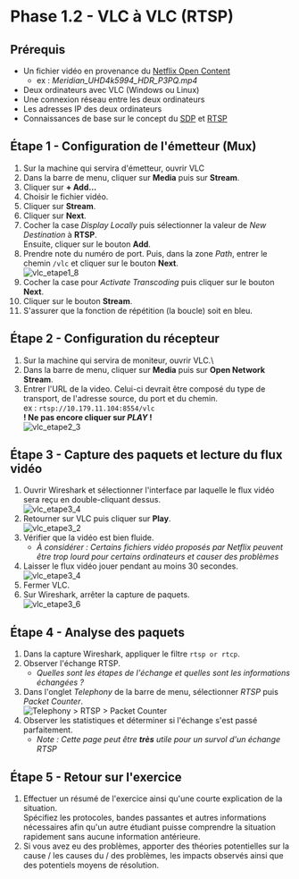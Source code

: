 # Phase 1.2 - VLC à VLC (RTSP)

## Prérequis
- Un fichier vidéo en provenance du [Netflix Open Content](https://opencontent.netflix.com/)
    - ex : *Meridian_UHD4k5994_HDR_P3PQ.mp4*
- Deux ordinateurs avec VLC (Windows ou Linux)
- Une connexion réseau entre les deux ordinateurs
- Les adresses IP des deux ordinateurs
- Connaissances de base sur le concept du [SDP](https://en.wikipedia.org/wiki/Session_Description_Protocol) et [RTSP](https://www.rfc-editor.org/info/rfc2326)

## Étape 1 - Configuration de l'émetteur (Mux)
1. Sur la machine qui servira d'émetteur, ouvrir VLC
2. Dans la barre de menu, cliquer sur **Media** puis sur **Stream**.
3. Cliquer sur **+ Add...**
4. Choisir le fichier vidéo.
5. Cliquer sur **Stream**.
6. Cliquer sur **Next**.
7. Cocher la case *Display Locally* puis sélectionner la valeur de *New Destination* à **RTSP**.\
Ensuite, cliquer sur le bouton **Add**.
8. Prendre note du numéro de port. Puis, dans la zone *Path*, entrer le chemin `/vlc` et cliquer sur le bouton **Next**.\
![vlc_etape1_8](./img/p1.2_vlc_pic8.png)
9. Cocher la case pour *Activate Transcoding* puis cliquer sur le bouton **Next**.
10. Cliquer sur le bouton **Stream**.
11. S'assurer que la fonction de répétition (la boucle) soit en bleu.

## Étape 2 - Configuration du récepteur
1. Sur la machine qui servira de moniteur, ouvrir VLC.\
2. Dans la barre de menu, cliquer sur **Media** puis sur **Open Network Stream**.
3. Entrer l'URL de la video. Celui-ci devrait être composé du type de transport, de l'adresse source, du port et du chemin.\
ex : `rtsp://10.179.11.104:8554/vlc`\
**! Ne pas encore cliquer sur *PLAY* !**\
![vlc_etape2_3](./img/p1.2_vlc_pic13.png)

## Étape 3 - Capture des paquets et lecture du flux vidéo
1. Ouvrir Wireshark et sélectionner l'interface par laquelle le flux vidéo sera reçu en double-cliquant dessus.\
![vlc_etape3_4](./img/p1.2_vlc_pic14.png)
2. Retourner sur VLC puis cliquer sur **Play**.\
![vlc_etape3_2](./img/p1.2_vlc_pic13.png)
3. Vérifier que la vidéo est bien fluide.
    - *À considérer : Certains fichiers vidéo proposés par Netflix peuvent être trop lourd pour certains ordinateurs et causer des problèmes*
4. Laisser le flux vidéo jouer pendant au moins 30 secondes.\
![vlc_etape3_4](./img/p1.2_vlc_pic16.png)
5. Fermer VLC.
6. Sur Wireshark, arrêter la capture de paquets.\
![vlc_etape3_6](./img/p1.2_vlc_pic17.png)

## Étape 4 - Analyse des paquets
1. Dans la capture Wireshark, appliquer le filtre `rtsp or rtcp`.
2. Observer l'échange RTSP.
    - *Quelles sont les étapes de l'échange et quelles sont les informations échangées ?*
3. Dans l'onglet *Telephony* de la barre de menu, sélectionner *RTSP* puis *Packet Counter*.\
![Telephony > RTSP > Packet Counter](./img/p1.2_ws_pic1.png)
4. Observer les statistiques et déterminer si l'échange s'est passé parfaitement.
    - *Note : Cette page peut être **très** utile pour un survol d'un échange RTSP*

## Étape 5 - Retour sur l'exercice
1. Effectuer un résumé de l'exercice ainsi qu'une courte explication de la situation.\
Spécifiez les protocoles, bandes passantes et autres informations nécessaires afin qu'un autre étudiant puisse comprendre la situation rapidement sans aucune information antérieure.
2. Si vous avez eu des problèmes, apporter des théories potentielles sur la cause / les causes du / des problèmes, les impacts observés ainsi que des potentiels moyens de résolution.